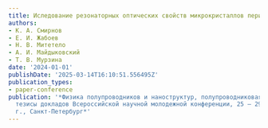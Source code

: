 ```yaml
---
title: Иследование резонаторных оптических свойств микрокристаллов перилена
authors:
- К. А. Смирнов
- Е. И. Жабоев
- Н. В. Митетело
- А. И. Майдыковский
- Т. В. Мурзина
date: '2024-01-01'
publishDate: '2025-03-14T16:10:51.556495Z'
publication_types:
- paper-conference
publication: '*Физика полупроводников и наноструктур, полупроводниковая опто и наноэлектроника:
  тезисы докладов Всероссийской научной молодежной конференции, 25 – 29 ноября 2024
  г., Санкт-Петербург*'
---
```

